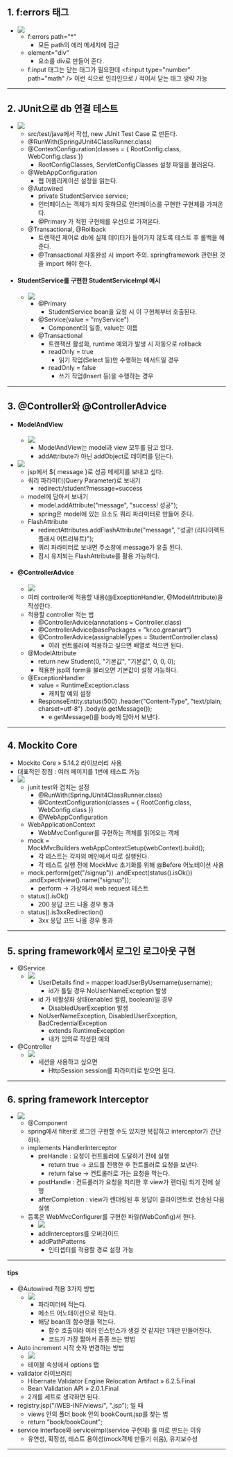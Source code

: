 ## 1. f:errors 태그
- ![](image/f%20errors%20태그.jpg)
	- f:errors path="\*"
		- 모든 path의 에러 메세지에 접근
	- element="div"
		- 요소를 div로 만들어 준다.
	- f:input 태그는 닫는 태그가 필요한데 <f:input type="number" path="math" /> 이런 식으로 인라인으로 / 적어서 닫는 태그 생략 가능

---
## 2. JUnit으로 db 연결 테스트
- ![](image/db%20연결%20테스트.jpg)
	- src/test/java에서 작성, new JUnit Test Case 로 만든다.
	- @RunWith(SpringJUnit4ClassRunner.class)
	- @ContextConfiguration(classes = { RootConfig.class, WebConfig.class })
		- RootConfigClasses, ServletConfigClasses 설정 파일을 불러온다.
	- @WebAppConfiguration
		- 웹 어플리케이션 설정을 읽는다.
	- @Autowired
		- private StudentService service;
		- 인터페이스는 객체가 되지 못하므로 인터페이스를 구현한 구현체를 가져온다.
		- @Primary 가 적힌 구현체를 우선으로 가져온다.
	- @Transactional, @Rollback
		- 트랜잭션 제어로 db에 실제 데이터가 들어가지 않도록 테스트 후 롤백을 해준다.
		- @Transactional 자동완성 시 import 주의. springframework 관련된 것을 import 해야 한다.
- #### StudentService를 구현한 StudentServiceImpl 예시
	- ![](image/serviceimpl%20예시.jpg)
		- @Primary
			-  StudentService bean을 요청 시 이 구현체부터 호출된다.
		- @Service(value = "myService")
			- Component의 일종, value는 이름
		- @Transactional
			- 트랜잭션 활성화, runtime 예외가 발생 시 자동으로 rollback
			- readOnly = true
				- 읽기 작업(Select 등)만 수행하는 메서드일 경우
			- readOnly = false
				- 쓰기 작업(Insert 등)을 수행하는 경우

---
## 3. @Controller와 @ControllerAdvice
- #### ModelAndView
	- ![](image/modelandview.jpg)
		- ModelAndView는 model과 view 모두를 담고 있다.
		- addAttribute가 아닌 addObject로 데이터를 담는다.
- ![](image/sendredirect%20parameter.jpg)
	- jsp에서 ${ message }로 성공 메세지를 보내고 싶다.
	- 쿼리 파라미터(Query Parameter)로 보내기
		- redirect:/student?message=success
	- model에 담아서 보내기
		- model.addAttribute("message", "success! 성공");
		- spring은 model에 있는 요소도 쿼리 파라미터로 만들어 준다.
	- FlashAttribute
		- redirectAttributes.addFlashAttribute("message", "성공! (리다이렉트 플래시 어트리뷰트)");
		- 쿼리 파라미터로 보내면 주소창에 message가 유출 된다.
		- 잠시 유지되는 FlashAttribute를 활용 가능하다.
- #### @ControllerAdvice
	- ![](image/controlleradvice.jpg)
	- 여러 controller에 적용할 내용(@ExceptionHandler, @ModelAttribute)을 작성한다.
	- 적용할 controller 적는 법
		- @ControllerAdvice(annotations = Controller.class)
		- @ControllerAdvice(basePackages = "kr.co.greanart")
		- @ControllerAdvice(assignableTypes = StudentController.class)
			- 여러 컨트롤러에 적용하고 싶으면 배열로 적으면 된다.
	- @ModelAttribute
		- return new Student(0, "기본값", "기본값", 0, 0, 0);
		- 적용한 jsp의 form을 불러오면 기본값이 설정 가능하다.
	- @ExceptionHandler
		- value = RuntimeException.class
			- 캐치할 예외 설정
		- ResponseEntity.status(500)
				.header("Content-Type", "text/plain; charset=utf-8")
				.body(e.getMessage());
			- e.getMessage()를 body에 담아서 보낸다.

---
## 4. Mockito Core
- Mockito Core » 5.14.2 라이브러리 사용
- 대표적인 장점 : 여러 페이지를 1번에 테스트 가능
- ![](image/MockMvc%20test.jpg)
	- junit test와 겹치는 설정
		- @RunWith(SpringJUnit4ClassRunner.class)
		- @ContextConfiguration(classes = { RootConfig.class, WebConfig.class })
		- @WebAppConfiguration
	- WebApplicationContext
		- WebMvcConfigurer를 구현하는 객체를 읽어오는 객체
	- mock = MockMvcBuilders.webAppContextSetup(webContext).build();
		- 각 테스트는 각자의 메인에서 따로 실행된다.
		- 각 테스트 실행 전에 MockMvc 초기화를 위해 @Before 어노테이션 사용
	- mock.perform(get("/signup")) 
			.andExpect(status().isOk()) 
			.andExpect(view().name("signup")); 
		- perform -> 가상에서 web request 테스트
	- status().isOk()
		- 200 응답 코드 나올 경우 통과
	- status().is3xxRedirection()
		- 3xx 응답 코드 나올 경우 통과

---
## 5. spring framework에서 로그인 로그아웃 구현
- @Service
	- ![](image/spring%20login%20service.jpg)
		- UserDetails find = mapper.loadUserByUsername(username);
			- id가 틀릴 경우 NoUserNameException 발생
		- id 가 비활성화 상태(enabled 컬럼, boolean)일 경우
			- DisabledUserException 발생
		- NoUserNameException, DisabledUserException, BadCredentialException
			- extends RuntimeException
			- 내가 임의로 작성한 예외
- @Controller
	- ![](image/spring%20controller%20login.jpg)
		- 세션을 사용하고 싶으면
			- HttpSession session를 파라미터로 받으면 된다.

---
## 6. spring framework Interceptor
- ![](image/spring%20interceptor.jpg)
	- @Component
	- spring에서 filter로 로그인 구현할 수도 있지만 복잡하고 interceptor가 간단하다.
	- implements HandlerInterceptor
		- preHandle : 요청이 컨트롤러에 도달하기 전에 실행
			- return true -> 코드를 진행한 후 컨트롤러로 요청을 보낸다.
			- return false -> 컨트롤러로 가는 요청을 막는다.
		- postHandle : 컨트롤러가 요청을 처리한 후 view가 렌더링 되기 전에 실행
		- afterCompletion : view가 렌더링된 후 응답이 클라이언트로 전송된 다음 실행
	- 등록은 WebMvcConfigurer를 구현한 파일(WebConfig)서 한다.
		- ![](image/addinterceptors.jpg)
		- addInterceptors를 오버라이드
		- addPathPatterns
			- 인터셉터를 적용할 경로 설정 가능

---
#### tips
- @Autowired 적용 3가지 방법
	- ![](image/autowired%20활용.jpg)
		- 파라미터에 적는다.
		- 메소드 어노테이션으로 적는다.
		- 해당 bean의 함수명을 적는다.
			- 함수 호출이라 여러 인스턴스가 생길 것 같지만 1개만 만들어진다.
			- 코드가 가장 짧아서 종종 쓰는 방법
- Auto increment 시작 숫자 변경하는 방법
	- ![](image/auto%20increment%20시작%20숫자%20설정.jpg)
	- 테이블 속성에서 options 탭
- validator 라이브러리
	- Hibernate Validator Engine Relocation Artifact » 6.2.5.Final
	- Bean Validation API » 2.0.1.Final
	- 2개를 세트로 생각하면 된다.
- registry.jsp("/WEB-INF/views/", ".jsp"); 일 때
	- views 안의 폴더 book 안의 bookCount.jsp를 찾는 법
	- return "book/bookCount";
- service interface와 serviceimpl(service 구현체) 를 따로 만드는 이유
	- 유연성, 확장성, 테스트 용이성(mock객체 만들기 쉬움), 유지보수성

---

